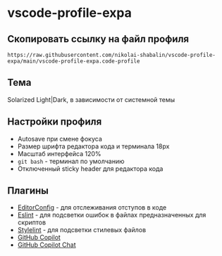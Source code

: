 # vscode-profile-expa

## Скопировать ссылку на файл профиля

```
https://raw.githubusercontent.com/nikolai-shabalin/vscode-profile-expa/main/vscode-profile-expa.code-profile
```

## Тема
Solarized Light|Dark, в зависимости от системной темы

## Настройки профиля
- Autosave при смене фокуса
- Размер шрифта редактора кода и терминала 18px
- Масштаб интерфейса 120%
- `git bash` - терминал по умолчанию
- Отключенный sticky header для редактора кода

## Плагины 
- [EditorConfig](https://marketplace.visualstudio.com/items?itemName=EditorConfig.EditorConfig) - для отслеживания отступов в коде
- [Eslint](https://marketplace.visualstudio.com/items?itemName=dbaeumer.vscode-eslint) - для подсветки ошибок в файлах предназначенных для скриптов
- [Stylelint](https://marketplace.visualstudio.com/items?itemName=stylelint.vscode-stylelint) - для подсветки стилевых файлов
- [GitHub Copilot](https://marketplace.visualstudio.com/items?itemName=GitHub.copilot)
- [GitHub Copilot Chat](https://marketplace.visualstudio.com/items?itemName=GitHub.copilot-chat)
